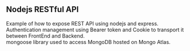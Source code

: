 ## Nodejs RESTful API
Example of how to expose REST API using nodejs and express.  
Authentication management using Bearer token and Cookie to transport it between FrontEnd and Backend.  
mongoose library used to access MongoDB hosted on Mongo Atlas. 
